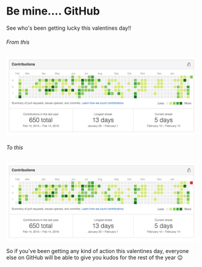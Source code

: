# Be mine.... GitHub

See who's been getting lucky this valentines day!!

###### From this

![yeah](https://raw.githubusercontent.com/supercrabtree/be-mine/master/contributions-plain.gif "#nofun")

###### To this
![yeah](https://raw.githubusercontent.com/supercrabtree/be-mine/master/contributions-red.gif "#ohyeah")

So if you've been getting any kind of action this valentines day, everyone else on GitHub will be able to give you kudos for the rest of the year 😉️
